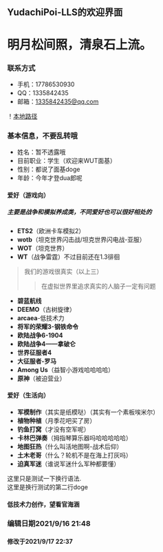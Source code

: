
## YudachiPoi-LLS的欢迎界面

# 明月松间照，清泉石上流。

### 联系方式
- 手机：17786530930
- QQ：1335842435
- 邮箱：1335842435@qq.com

！[本地路径](1619622776335.jpg"WZ111")

### 基本信息，不要乱转哦
 - 姓名：暂不透露哦
 - 目前职业：学生（欢迎来WUT面基）
 - 性别：都说了面基doge
 - 年龄：今年才登dua郎呢
 
#### 爱好（游戏向）
##### 主要是战争和模拟养成类，不同爱好也可以很好相处的
- **ETS2**（欧洲卡车模拟2）
- **wotb**（坦克世界闪击战/坦克世界闪电战-亚服）
- **WOT**（坦克世界）
- **WT**（战争雷霆）不过目前还在1.3徘徊
> 我们的游戏很真实（以上三）
> 
>> 在虚拟世界里追求真实的人脑子一定有问题
- **碧蓝航线**
- **DEEMO**（古树旋律）
- **arcaea**-低技术力
- **将军的荣耀3-钢铁命令**
- **欧陆战争6-1904**
- **欧陆战争4——拿破仑**
- **世界征服者4**
- **大征服者-罗马**
- **Among Us**（益智小游戏哈哈哈哈）
- **原神**（被迫营业）

#### 爱好（生活向）
- **军模制作**（其实是纸模哒）（其实有一个素板埃米尔）
- **植物种植**（月季花吧买了房）
- **钓鱼打窝**（才没有空军呢）
- **卡林巴弹奏**（拇指琴算乐器吗哈哈哈哈哈）
- **地图狂热**（什么叫活地图啊-战术后仰）
- **土木老哥**（什么？轮机不是在海上打灰吗）
- **迫真军迷**（谁说军迷什么军种都要懂）

这里只是测试一下换行语法.<br>
这里是换行测试的第二行doge

#### 低技术力创作，望看官海涵

### 编辑日期2021/9/16 21:48
#### 修改于2021/9/17 22:37
